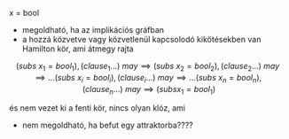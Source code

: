 x = bool

- megoldható, ha az implikációs gráfban
- a hozzá közvetve vagy közvetlenül kapcsolodó kikötésekben van Hamilton kör, ami átmegy rajta

$$
(subs \ x_1 = bool_1), (clause_1...) \ may \implies 
(subs \ x_2 = bool_2), (clause_2...) \ may \implies 
... 
(subs \ x_i = bool_i), (clause_i...) \ may \implies 
...
(subs \ x_n = bool_n), (clause_n...) \ may \implies 
(subs x_1 = bool_1)
$$

és nem vezet ki a fenti kör, nincs olyan klóz, ami 


- nem megoldható, ha befut egy attraktorba????
